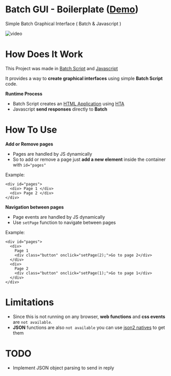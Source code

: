# Batch GUI - Boilerplate ([Demo](https://streamable.com/josckw))
Simple Batch Graphical Interface ( Batch &amp; Javascript )

![video](https://i.ibb.co/MfvkZbv/ezgif-com-gif-maker-3.gif)

# How Does It Work
This Project was made in [Batch  Script](https://en.wikipedia.org/wiki/Batch_file) and [Javascript](https://en.wikipedia.org/wiki/JavaScript)

It provides a way to **create graphical interfaces** using simple **Batch Script** code.

**Runtime Process**
* Batch Script creates an [HTML Application](https://en.wikipedia.org/wiki/HTML_Application) using [HTA](https://en.wikipedia.org/wiki/%22Hello,_World!%22_program)
* Javascript **send responses** directly to **Batch**

# How To Use

**Add or Remove pages**
* Pages are handled by JS dynamically
* So to add or remove a page just **add a new element** inside the container with `id="pages"`</br>

Example: 

    <div id="pages">
      <div> Page 1 </div>
      <div> Page 2 </div>
    </div>
    
**Navigation between pages**
* Page events are handled by JS dynamically
* Use `setPage` function to navigate between pages </br>

Example: 

    <div id="pages">
      <div>
        Page 1
        <div class="button" onclick="setPage(2);">Go to page 2</div>
      </div>
      <div>
        Page 2
        <div class="button" onclick="setPage(1);">Go to page 1</div>
      </div>
    </div>

# Limitations
* Since this is not running on any browser, **web functions** and **css events** are `not available`.</br> 
* **JSON** functions are also `not available` you can use [json2 natives](https://github.com/douglascrockford/JSON-js) to get them

# TODO
* Implement JSON object parsing to send in reply
